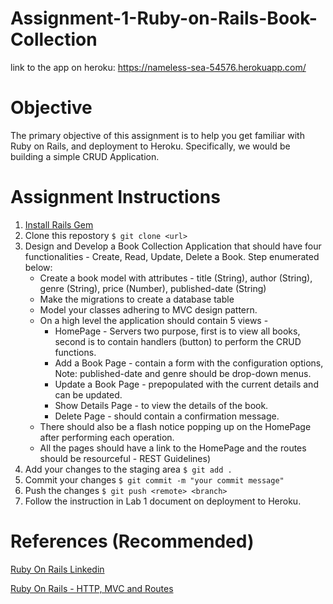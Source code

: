 # Assignment-1-Ruby-on-Rails-Book-Collection
link to the app on heroku: https://nameless-sea-54576.herokuapp.com/
# Objective
The primary objective of this assignment is to help you get familiar with Ruby on Rails, and deployment to Heroku. Specifically, we would be building a simple CRUD Application.

# Assignment Instructions

1. [Install Rails Gem](https://www.linkedin.com/learning/ruby-on-rails-6-essential-training)
2. Clone this repostory ```$ git clone <url>```
3. Design and Develop a Book Collection Application that should have four functionalities - Create, Read, Update, Delete a Book. Step enumerated below:
    * Create a book model with attributes - title (String), author (String), genre (String), price (Number), published-date (String)
    * Make the migrations to create a database table
    * Model your classes adhering to MVC design pattern. 
    * On a high level the application should contain 5 views -
      * HomePage - Servers two purpose, first is to view all books, second is to contain handlers (button) to perform the CRUD functions.
      * Add a Book Page - contain a form with the configuration options, Note: published-date and genre should be drop-down menus.
      * Update a Book Page - prepopulated with the current details and can be updated.
      * Show Details Page - to view the details of the book.
      * Delete Page - should contain a confirmation message.
    * There should also be a flash notice popping up on the HomePage after performing each operation. 
    * All the pages should have a link to the HomePage and the routes should be resourceful - REST Guidelines)
4. Add your changes to the staging area ```$ git add .```
5. Commit your changes ```$ git commit -m "your commit message"```
6. Push the changes ```$ git push <remote> <branch>```
7. Follow the instruction in Lab 1 document on deployment to Heroku.

# References (Recommended)
[Ruby On Rails Linkedin](https://www.linkedin.com/learning/ruby-on-rails-6-essential-training)

[Ruby On Rails - HTTP, MVC and Routes](https://medium.com/the-renaissance-developer/ruby-on-rails-http-mvc-and-routes-f02215a46a84)
